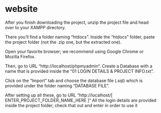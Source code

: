 # website

After you finish downloading the project, unzip the project file and head over to your XAMPP directory.

There you’ll find a folder naming “htdocs”. Inside the “htdocs” folder, paste the project folder (not the .zip one, but the extracted one).

Open your favorite browser; we recommend using Google Chrome or Mozilla Firefox. 

Then, go to URL “http://localhost/phpmyadmin“. Create a Database with a name that is provided inside the “01 LOGIN DETAILS & PROJECT INFO.txt”. 

Click on the “Import” tab and choose the database file (.sql) which is provided under the folder naming “DATABASE FILE”.

After setting up all these, go to URL “http://localhost/[ ENTER_PROJECT_FOLDER_NAME_HERE ]“ All the login details are provided inside the project folder, check that out and enter in order to use it
